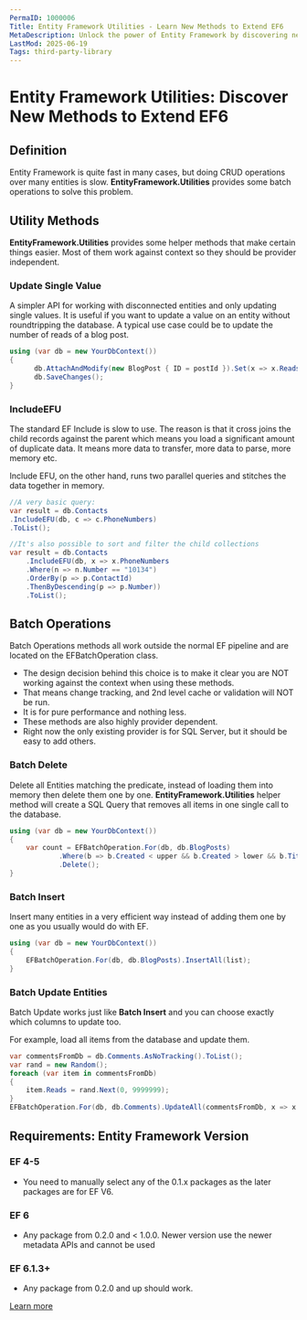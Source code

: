 ```yaml
---
PermaID: 1000006
Title: Entity Framework Utilities - Learn New Methods to Extend EF6
MetaDescription: Unlock the power of Entity Framework by discovering new methods to use with EF6. Learn to extend EF6 by adding some functionalities, such as batching.
LastMod: 2025-06-19
Tags: third-party-library
---
```


# Entity Framework Utilities: Discover New Methods to Extend EF6

## Definition

Entity Framework is quite fast in many cases, but doing CRUD operations over many entities is slow. **EntityFramework.Utilities** provides some batch operations to solve this problem.

## Utility Methods

**EntityFramework.Utilities** provides some helper methods that make certain things easier. Most of them work against context so they should be provider independent.

### Update Single Value

A simpler API for working with disconnected entities and only updating single values. It is useful if you want to update a value on an entity without roundtripping the database. A typical use case could be to update the number of reads of a blog post. 


```csharp
using (var db = new YourDbContext())
{
      db.AttachAndModify(new BlogPost { ID = postId }).Set(x => x.Reads, 10);
      db.SaveChanges();
}
```

### IncludeEFU

The standard EF Include is slow to use. The reason is that it cross joins the child records against the parent which means you load a significant amount of duplicate data. It means more data to transfer, more data to parse, more memory etc.

Include EFU, on the other hand, runs two parallel queries and stitches the data together in memory.


```csharp
//A very basic query:
var result = db.Contacts
.IncludeEFU(db, c => c.PhoneNumbers)
.ToList();

//It's also possible to sort and filter the child collections
var result = db.Contacts
    .IncludeEFU(db, x => x.PhoneNumbers
    .Where(n => n.Number == "10134")
    .OrderBy(p => p.ContactId)
    .ThenByDescending(p => p.Number))
    .ToList();
```

## Batch Operations

Batch Operations methods all work outside the normal EF pipeline and are located on the EFBatchOperation class. 

 - The design decision behind this choice is to make it clear you are NOT working against the context when using these methods. 
 - That means change tracking, and 2nd level cache or validation will NOT be run. 
 - It is for pure performance and nothing less. 
 - These methods are also highly provider dependent. 
 - Right now the only existing provider is for SQL Server, but it should be easy to add others.

### Batch Delete

Delete all Entities matching the predicate, instead of loading them into memory then delete them one by one. **EntityFramework.Utilities** helper method will create a SQL Query that removes all items in one single call to the database.


```csharp
using (var db = new YourDbContext())
{
    var count = EFBatchOperation.For(db, db.BlogPosts)
            .Where(b => b.Created < upper && b.Created > lower && b.Title == "T2.0")
            .Delete();
}
```

### Batch Insert

Insert many entities in a very efficient way instead of adding them one by one as you usually would do with EF.


```csharp
using (var db = new YourDbContext())
{
    EFBatchOperation.For(db, db.BlogPosts).InsertAll(list);
}
```

### Batch Update Entities

Batch Update works just like **Batch Insert** and you can choose exactly which columns to update too.

For example, load all items from the database and update them.


```csharp
var commentsFromDb = db.Comments.AsNoTracking().ToList();
var rand = new Random();
foreach (var item in commentsFromDb)
{
    item.Reads = rand.Next(0, 9999999);
}
EFBatchOperation.For(db, db.Comments).UpdateAll(commentsFromDb, x => x.ColumnsToUpdate(c => c.Reads));
```

## Requirements: Entity Framework Version

### EF 4-5

 - You need to manually select any of the 0.1.x packages as the later packages are for EF V6.

### EF 6

 - Any package from 0.2.0 and < 1.0.0. Newer version use the newer metadata APIs and cannot be used

### EF 6.1.3+

 - Any package from 0.2.0 and up should work.

[Learn more](https://github.com/MikaelEliasson/EntityFramework.Utilities)
